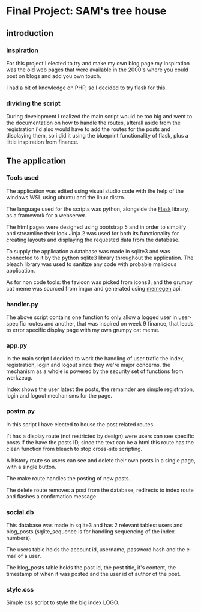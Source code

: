 # Final Project: SAM's tree house

## introduction

### inspiration

For this project I elected to try and make my own blog page
my inspiration was the old web pages that were available
in the 2000's where you could post on blogs and add you own touch.

I had a bit of knowledge on PHP, so I decided to try flask for this.

### dividing the script

During development I realized the main script would be too big 
and went to the documentation on how to handle the routes,
afterall aside from the registration i'd also would have to add
the routes for the posts and displaying them, so i did it using
the blueprint functionality of flask, plus a little inspiration from finance.

## The application

### Tools used

The application was edited using visual studio code with the help of the windows WSL
using ubuntu and the linux distro.

The language used for the scripts was python, alongside the [Flask](https://flask.palletsprojects.com/en/latest/) library,
as a framework for a webserver.

The html pages were designed using bootstrap 5 
and in order to simplify and streamline their look Jinja 2 was used for both its
functionality for creating layouts and displaying the requested data from the database.

To supply the application a database was made in sqlite3 and was connected to it
by the python sqlite3 library throughout the application.
The bleach library was used to sanitize any code with probable malicious
application.

As for non code tools: the favicon was picked from icons8, and the grumpy cat
meme was sourced from imgur and generated using [memegen](https://github.com/jacebrowning/memegen) api.

### handler.py

The above script contains one function to only allow a logged user
in user-specific routes and another, that was inspired on week 9 finance,
that leads to error specific display page with my own grumpy cat meme.

### app.py

In the main script I decided to work the handling of user trafic
the index, registration, login and logout since they we're major concerns.
the mechanism as a whole is powered by the security set of functions
from werkzeug.

Index shows the user latest the posts, the remainder are simple registration,
login and logout mechanisms for the page. 

### postm.py

In this script I have elected to house the post related routes.

I't has a display route (not restricted by design) were users
can see specific posts if the have the posts ID, since the text can be a html
this route has the clean function from bleach to stop cross-site scripting.

A history route so users can see and delete their own posts 
in a single page, with a single button.

The make route handles the posting of new posts.

The delete route removes a post from the database,
redirects to index route and flashes a confirmation message.

### social.db

This database was made in sqlite3 and has 2 relevant tables: users and blog_posts
(sqlite_sequence is for handling sequencing of the index numbers).

The users table holds the account id, username, password hash and the e-mail
of a user.

The blog_posts table holds the post id, the post title, it's content,
the timestamp of when it was posted and the user id of author of the
post.

### style.css

Simple css script to style the big index LOGO.
